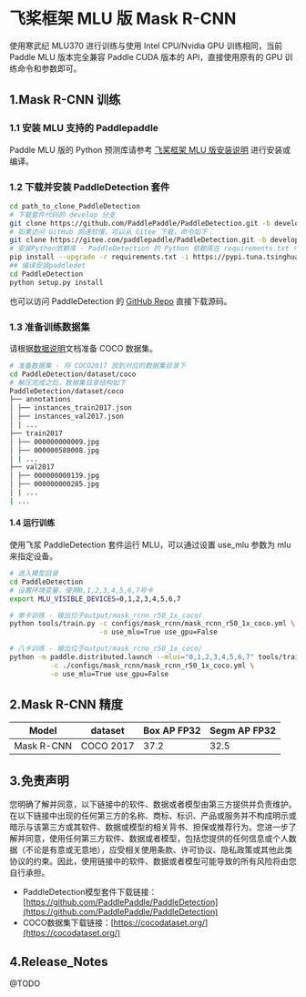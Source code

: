 # 飞桨框架 MLU 版 Mask R-CNN 

使用寒武纪 MLU370 进行训练与使用 Intel CPU/Nvidia GPU 训练相同，当前 Paddle MLU 版本完全兼容 Paddle CUDA 版本的 API，直接使用原有的 GPU 训练命令和参数即可。

## 1.Mask R-CNN 训练

### 1.1 安装 MLU 支持的 Paddlepaddle

Paddle MLU 版的 Python 预测库请参考 [飞桨框架 MLU 版安装说明](../../install/paddle_install_cn.md) 进行安装或编译。


### 1.2 下载并安装 PaddleDetection 套件

```bash
cd path_to_clone_PaddleDetection
# 下载套件代码的 develop 分支
git clone https://github.com/PaddlePaddle/PaddleDetection.git -b develop
# 如果访问 GitHub 网速较慢，可以从 Gitee 下载，命令如下：
git clone https://gitee.com/paddlepaddle/PaddleDetection.git -b develop
# 安装Python依赖库 - PaddleDetection 的 Python 依赖库在 requirements.txt 中给出
pip install --upgrade -r requirements.txt -i https://pypi.tuna.tsinghua.edu.cn/simple
## 编译安装paddledet
cd PaddleDetection
python setup.py install
```
也可以访问 PaddleDetection 的 [GitHub Repo](https://github.com/PaddlePaddle/PaddleDetection) 直接下载源码。

### 1.3 准备训练数据集
请根据[数据说明](https://github.com/PaddlePaddle/PaddleDetection/blob/release/2.5/docs/tutorials/data/PrepareDetDataSet.md)文档准备 COCO 数据集。
```bash
# 准备数据集 - 将 COCO2017 放到对应的数据集目录下
cd PaddleDetection/dataset/coco
# 解压完成之后，数据集目录结构如下
PaddleDetection/dataset/coco
├── annotations
│ ├── instances_train2017.json
│ ├── instances_val2017.json
│ | ...
├── train2017
│ ├── 000000000009.jpg
│ ├── 000000580008.jpg
│ | ...
├── val2017
│ ├── 000000000139.jpg
│ ├── 000000000285.jpg
│ | ...
| ...
```


#### 1.4 运行训练

使用飞浆 PaddleDetection 套件运行 MLU，可以通过设置 use_mlu 参数为 mlu 来指定设备。

```bash
# 进入模型目录
cd PaddleDetection
# 设置环境变量，使用0,1,2,3,4,5,6,7号卡
export MLU_VISIBLE_DEVICES=0,1,2,3,4,5,6,7

# 单卡训练 - 输出位于output/mask_rcnn_r50_1x_coco/
python tools/train.py -c configs/mask_rcnn/mask_rcnn_r50_1x_coco.yml \
                      -o use_mlu=True use_gpu=False

# 八卡训练 - 输出位于output/mask_rcnn_r50_1x_coco/
python -m paddle.distributed.launch --mlus="0,1,2,3,4,5,6,7" tools/train.py \
          -c ./configs/mask_rcnn/mask_rcnn_r50_1x_coco.yml \
          -o use_mlu=True use_gpu=False 
```
## 2.Mask R-CNN  精度
| Model | dataset |Box AP FP32| Segm AP FP32| 
| ------------- |------------- |------------- | ------------- |
| Mask R-CNN | COCO 2017 | 37.2 | 32.5 | 
## 3.免责声明
您明确了解并同意，以下链接中的软件、数据或者模型由第三方提供并负责维护。在以下链接中出现的任何第三方的名称、商标、标识、产品或服务并不构成明示或暗示与该第三方或其软件、数据或模型的相关背书、担保或推荐行为。您进一步了解并同意，使用任何第三方软件、数据或者模型，包括您提供的任何信息或个人数据（不论是有意或无意地），应受相关使用条款、许可协议、隐私政策或其他此类协议的约束。因此，使用链接中的软件、数据或者模型可能导致的所有风险将由您自行承担。
- PaddleDetection模型套件下载链接：[https://github.com/PaddlePaddle/PaddleDetection](https://github.com/PaddlePaddle/PaddleDetection)
- COCO数据集下载链接：[https://cocodataset.org/](https://cocodataset.org/)

## 4.Release_Notes
@TODO